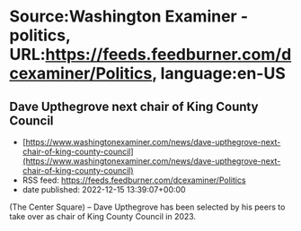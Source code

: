 # Source:Washington Examiner - politics, URL:https://feeds.feedburner.com/dcexaminer/Politics, language:en-US

## Dave Upthegrove next chair of King County Council
 - [https://www.washingtonexaminer.com/news/dave-upthegrove-next-chair-of-king-county-council](https://www.washingtonexaminer.com/news/dave-upthegrove-next-chair-of-king-county-council)
 - RSS feed: https://feeds.feedburner.com/dcexaminer/Politics
 - date published: 2022-12-15 13:39:07+00:00

(The Center Square) – Dave Upthegrove has been selected by his peers to take over as chair of King County Council in 2023.

